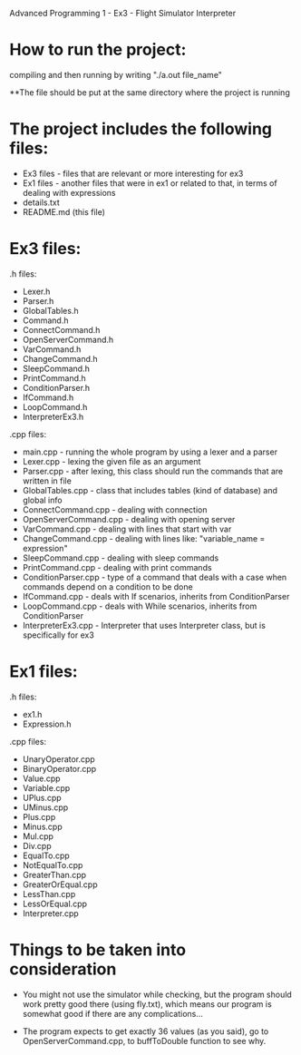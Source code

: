 Advanced Programming 1 - Ex3 - Flight Simulator Interpreter

# How to run the project:
compiling and then running by writing "./a.out file_name"

**The file should be put at the same directory where the project is running

# The project includes the following files:
  - Ex3 files - files that are relevant or more interesting for ex3
  - Ex1 files - another files that were in ex1 or related to that, in terms of dealing with expressions
  - details.txt
  - README.md (this file)

# Ex3 files:
  .h files:
  - Lexer.h    
  - Parser.h   
  - GlobalTables.h 
  - Command.h   
  - ConnectCommand.h   
  - OpenServerCommand.h
  - VarCommand.h
  - ChangeCommand.h    
  - SleepCommand.h 
  - PrintCommand.h 
  - ConditionParser.h 
  - IfCommand.h   
  - LoopCommand.h      
  - InterpreterEx3.h    
    
  .cpp files:
  - main.cpp - running the whole program by using a lexer and a parser
  - Lexer.cpp - lexing the given file as an argument  
  - Parser.cpp - after lexing, this class should run the commands that are written in file
  - GlobalTables.cpp - class that includes tables (kind of database) and global info
  - ConnectCommand.cpp - dealing with connection
  - OpenServerCommand.cpp - dealing with opening server
  - VarCommand.cpp - dealing with lines that start with var
  - ChangeCommand.cpp - dealing with lines like: "variable_name = expression"
  - SleepCommand.cpp - dealing with sleep commands
  - PrintCommand.cpp - dealing with print commands
  - ConditionParser.cpp - type of a command that deals with a case when commands depend on a condition to be done
  - IfCommand.cpp - deals with If scenarios, inherits from ConditionParser
  - LoopCommand.cpp - deals with While scenarios, inherits from ConditionParser   
  - InterpreterEx3.cpp - Interpreter that uses Interpreter class, but is specifically for ex3    
  
                          
# Ex1 files:
  .h files:
  - ex1.h
  - Expression.h
    
  .cpp files:
  - UnaryOperator.cpp
  - BinaryOperator.cpp  
  - Value.cpp 
  - Variable.cpp
  - UPlus.cpp 
  - UMinus.cpp 
  - Plus.cpp  
  - Minus.cpp 
  - Mul.cpp 
  - Div.cpp  
  - EqualTo.cpp
  - NotEqualTo.cpp  
  - GreaterThan.cpp  
  - GreaterOrEqual.cpp 
  - LessThan.cpp  
  - LessOrEqual.cpp 
  - Interpreter.cpp  

# Things to be taken into consideration
  - You might not use the simulator while checking, but the program should work pretty good
    there (using fly.txt), which means our program is somewhat good if there are any complications...
    
  - The program expects to get exactly 36 values (as you said), go to OpenServerCommand.cpp, 
    to buffToDouble function to see why.
    
 
  
  
  
  
  
   
      
    
                
       
 
    
    
  
  
